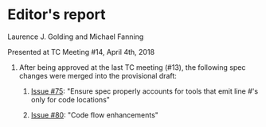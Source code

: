 # Editor's report

Laurence J. Golding and Michael Fanning

Presented at TC Meeting #14, April 4th, 2018

1. After being approved at the last TC meeting (#13), the following spec changes were merged into the provisional draft:

    1. [Issue #75](https://github.com/oasis-tcs/sarif-spec/issues/75): "Ensure spec properly accounts for tools that emit line #'s only for code locations"

    2. [Issue #80](https://github.com/oasis-tcs/sarif-spec/issues/80): "Code flow enhancements"
